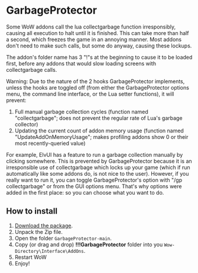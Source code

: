 # GarbageProtector

Some WoW addons call the lua collectgarbage function irresponsibly, causing all execution to halt until it is finished. This can take more than half a second, which freezes the game in an annoying manner. Most addons don't need to make such calls, but some do anyway, causing these lockups.

The addon's folder name has 3 "!"s at the beginning to cause it to be loaded first, before any addons that would slow loading screens with collectgarbage calls.


Warning: Due to the nature of the 2 hooks GarbageProtector implements, unless the hooks are toggled off (from either the GarbageProtector options menu, the command line interface, or the Lua setter functions), it will prevent:

1. Full manual garbage collection cycles (function named "collectgarbage"; does not prevent the regular rate of Lua's garbage collector)
2. Updating the current count of addon memory usage (function named "UpdateAddOnMemoryUsage"; makes profiling addons show 0 or their most recently-queried value)


For example, ElvUI has a feature to run a garbage collection manually by clicking somewhere. This is prevented by GarbageProtector because it is an irresponsible use of collectgarbage which locks up your game (which if run automatically like some addons do, is not nice to the user). However, if you really want to run it, you can toggle GarbageProtector's option with "/gp collectgarbage" or from the GUI options menu. That's why options were added in the first place: so you can choose what you want to do.

## How to install

1. [Download the package](https://github.com/bkader/GarbageProtector/archive/refs/heads/main.zip).
2. Unpack the Zip file.
3. Open the folder `GarbageProtector-main`.
4. Copy (or drag and drop) **!!!GarbageProtector** folder into you `Wow-Directory\Interface\AddOns`.
5. Restart WoW
6. Enjoy!
